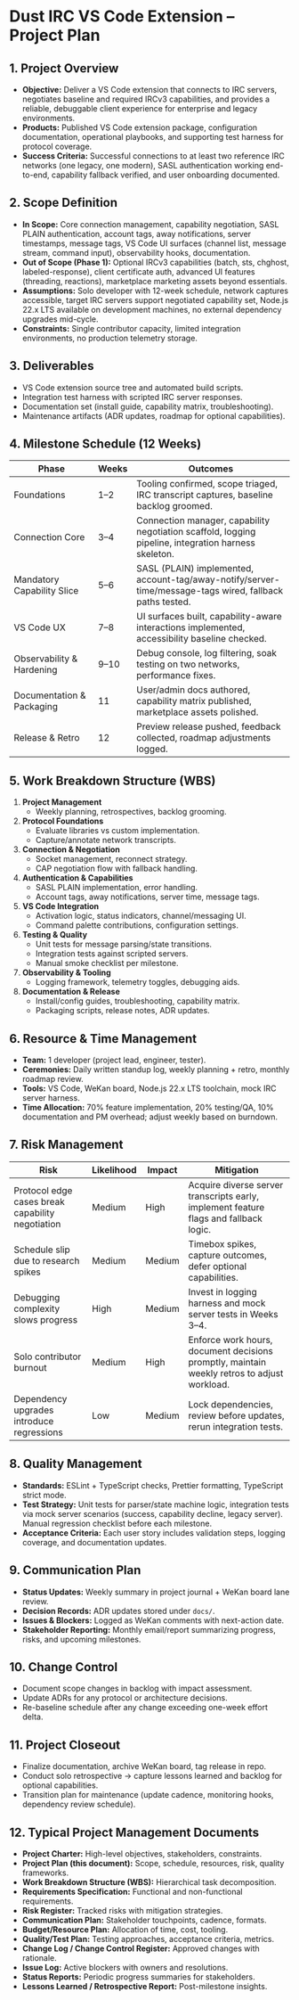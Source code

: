 # Dust IRC VS Code Extension – Project Plan

## 1. Project Overview

- **Objective:** Deliver a VS Code extension that connects to IRC servers, negotiates baseline and required IRCv3 capabilities, and provides a reliable, debuggable client experience for enterprise and legacy environments.
- **Products:** Published VS Code extension package, configuration documentation, operational playbooks, and supporting test harness for protocol coverage.
- **Success Criteria:** Successful connections to at least two reference IRC networks (one legacy, one modern), SASL authentication working end-to-end, capability fallback verified, and user onboarding documented.

## 2. Scope Definition

- **In Scope:** Core connection management, capability negotiation, SASL PLAIN authentication, account tags, away notifications, server timestamps, message tags, VS Code UI surfaces (channel list, message stream, command input), observability hooks, documentation.
- **Out of Scope (Phase 1):** Optional IRCv3 capabilities (batch, sts, chghost, labeled-response), client certificate auth, advanced UI features (threading, reactions), marketplace marketing assets beyond essentials.
- **Assumptions:** Solo developer with 12-week schedule, network captures accessible, target IRC servers support negotiated capability set, Node.js 22.x LTS available on development machines, no external dependency upgrades mid-cycle.
- **Constraints:** Single contributor capacity, limited integration environments, no production telemetry storage.

## 3. Deliverables

- VS Code extension source tree and automated build scripts.
- Integration test harness with scripted IRC server responses.
- Documentation set (install guide, capability matrix, troubleshooting).
- Maintenance artifacts (ADR updates, roadmap for optional capabilities).

## 4. Milestone Schedule (12 Weeks)

| Phase | Weeks | Outcomes |
| --- | --- | --- |
| Foundations | 1–2 | Tooling confirmed, scope triaged, IRC transcript captures, baseline backlog groomed. |
| Connection Core | 3–4 | Connection manager, capability negotiation scaffold, logging pipeline, integration harness skeleton. |
| Mandatory Capability Slice | 5–6 | SASL (PLAIN) implemented, account-tag/away-notify/server-time/message-tags wired, fallback paths tested. |
| VS Code UX | 7–8 | UI surfaces built, capability-aware interactions implemented, accessibility baseline checked. |
| Observability & Hardening | 9–10 | Debug console, log filtering, soak testing on two networks, performance fixes. |
| Documentation & Packaging | 11 | User/admin docs authored, capability matrix published, marketplace assets polished. |
| Release & Retro | 12 | Preview release pushed, feedback collected, roadmap adjustments logged. |

## 5. Work Breakdown Structure (WBS)

1. **Project Management**
   - Weekly planning, retrospectives, backlog grooming.
2. **Protocol Foundations**
   - Evaluate libraries vs custom implementation.
   - Capture/annotate network transcripts.
3. **Connection & Negotiation**
   - Socket management, reconnect strategy.
   - CAP negotiation flow with fallback handling.
4. **Authentication & Capabilities**
   - SASL PLAIN implementation, error handling.
   - Account tags, away notifications, server time, message tags.
5. **VS Code Integration**
   - Activation logic, status indicators, channel/messaging UI.
   - Command palette contributions, configuration settings.
6. **Testing & Quality**
   - Unit tests for message parsing/state transitions.
   - Integration tests against scripted servers.
   - Manual smoke checklist per milestone.
7. **Observability & Tooling**
   - Logging framework, telemetry toggles, debugging aids.
8. **Documentation & Release**
   - Install/config guides, troubleshooting, capability matrix.
   - Packaging scripts, release notes, ADR updates.

## 6. Resource & Time Management

- **Team:** 1 developer (project lead, engineer, tester).
- **Ceremonies:** Daily written standup log, weekly planning + retro, monthly roadmap review.
- **Tools:** VS Code, WeKan board, Node.js 22.x LTS toolchain, mock IRC server harness.
- **Time Allocation:** 70% feature implementation, 20% testing/QA, 10% documentation and PM overhead; adjust weekly based on burndown.

## 7. Risk Management

| Risk | Likelihood | Impact | Mitigation |
| --- | --- | --- | --- |
| Protocol edge cases break capability negotiation | Medium | High | Acquire diverse server transcripts early, implement feature flags and fallback logic. |
| Schedule slip due to research spikes | Medium | Medium | Timebox spikes, capture outcomes, defer optional capabilities. |
| Debugging complexity slows progress | High | Medium | Invest in logging harness and mock server tests in Weeks 3–4. |
| Solo contributor burnout | Medium | High | Enforce work hours, document decisions promptly, maintain weekly retros to adjust workload. |
| Dependency upgrades introduce regressions | Low | Medium | Lock dependencies, review before updates, rerun integration tests. |

## 8. Quality Management

- **Standards:** ESLint + TypeScript checks, Prettier formatting, TypeScript strict mode.
- **Test Strategy:** Unit tests for parser/state machine logic, integration tests via mock server scenarios (success, capability decline, legacy server). Manual regression checklist before each milestone.
- **Acceptance Criteria:** Each user story includes validation steps, logging coverage, and documentation updates.

## 9. Communication Plan

- **Status Updates:** Weekly summary in project journal + WeKan board lane review.
- **Decision Records:** ADR updates stored under `docs/`.
- **Issues & Blockers:** Logged as WeKan comments with next-action date.
- **Stakeholder Reporting:** Monthly email/report summarizing progress, risks, and upcoming milestones.

## 10. Change Control

- Document scope changes in backlog with impact assessment.
- Update ADRs for any protocol or architecture decisions.
- Re-baseline schedule after any change exceeding one-week effort delta.

## 11. Project Closeout

- Finalize documentation, archive WeKan board, tag release in repo.
- Conduct solo retrospective → capture lessons learned and backlog for optional capabilities.
- Transition plan for maintenance (update cadence, monitoring hooks, dependency review schedule).

## 12. Typical Project Management Documents

- **Project Charter:** High-level objectives, stakeholders, constraints.
- **Project Plan (this document):** Scope, schedule, resources, risk, quality frameworks.
- **Work Breakdown Structure (WBS):** Hierarchical task decomposition.
- **Requirements Specification:** Functional and non-functional requirements.
- **Risk Register:** Tracked risks with mitigation strategies.
- **Communication Plan:** Stakeholder touchpoints, cadence, formats.
- **Budget/Resource Plan:** Allocation of time, cost, tooling.
- **Quality/Test Plan:** Testing approaches, acceptance criteria, metrics.
- **Change Log / Change Control Register:** Approved changes with rationale.
- **Issue Log:** Active blockers with owners and resolutions.
- **Status Reports:** Periodic progress summaries for stakeholders.
- **Lessons Learned / Retrospective Report:** Post-milestone insights.
